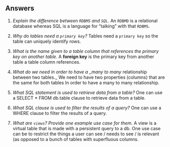 ## Answers

1. _Explain the difference between `RDBMS` and `SQL`._ An `RDBMD` is a
   relational database whereas SQL is a language for “talking”
   with that `RDBMS`.
1. _Why do tables need a `primary key`?_ Tables need a `primary key` so the
   table can uniquely identify rows.
1. _What is the name given to a table column that references the primary key
   on another table._ A **foreign key** is the primary key from another table
   a table column references.
1. _What do we need in order to have a \_many to many_ relationship between two
   tables.\_ We need to have two properties (columns) that are the same for
   both tables In order to have a many to many relationship.
1. _What SQL statement is used to retrieve data from a table?_ One can use a
   SELECT \* FROM db.table clause to retrieve data from a table.

1. _What SQL clause is used to filter the results of a query?_ One can use a
   WHERE clause to filter the results of a query.

1. _What are `views`? Provide one example use case for them._ A view is a
   virtual table that is made with a persistent query to a db. One use case
   can be to restrict the things a user can see / needs to see / is relevant
   (as opposed to a bunch of tables with superfluous columns.
